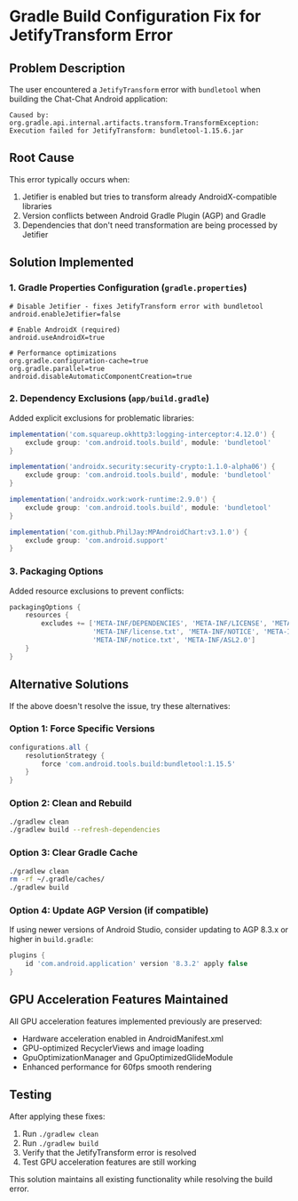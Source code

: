 # Gradle Build Configuration Fix for JetifyTransform Error

## Problem Description
The user encountered a `JetifyTransform` error with `bundletool` when building the Chat-Chat Android application:

```
Caused by: org.gradle.api.internal.artifacts.transform.TransformException: 
Execution failed for JetifyTransform: bundletool-1.15.6.jar
```

## Root Cause
This error typically occurs when:
1. Jetifier is enabled but tries to transform already AndroidX-compatible libraries
2. Version conflicts between Android Gradle Plugin (AGP) and Gradle
3. Dependencies that don't need transformation are being processed by Jetifier

## Solution Implemented

### 1. Gradle Properties Configuration (`gradle.properties`)
```properties
# Disable Jetifier - fixes JetifyTransform error with bundletool
android.enableJetifier=false

# Enable AndroidX (required)
android.useAndroidX=true

# Performance optimizations
org.gradle.configuration-cache=true
org.gradle.parallel=true
android.disableAutomaticComponentCreation=true
```

### 2. Dependency Exclusions (`app/build.gradle`)
Added explicit exclusions for problematic libraries:
```gradle
implementation('com.squareup.okhttp3:logging-interceptor:4.12.0') {
    exclude group: 'com.android.tools.build', module: 'bundletool'
}

implementation('androidx.security:security-crypto:1.1.0-alpha06') {
    exclude group: 'com.android.tools.build', module: 'bundletool'
}

implementation('androidx.work:work-runtime:2.9.0') {
    exclude group: 'com.android.tools.build', module: 'bundletool'
}

implementation('com.github.PhilJay:MPAndroidChart:v3.1.0') {
    exclude group: 'com.android.support'
}
```

### 3. Packaging Options
Added resource exclusions to prevent conflicts:
```gradle
packagingOptions {
    resources {
        excludes += ['META-INF/DEPENDENCIES', 'META-INF/LICENSE', 'META-INF/LICENSE.txt', 
                     'META-INF/license.txt', 'META-INF/NOTICE', 'META-INF/NOTICE.txt', 
                     'META-INF/notice.txt', 'META-INF/ASL2.0']
    }
}
```

## Alternative Solutions

If the above doesn't resolve the issue, try these alternatives:

### Option 1: Force Specific Versions
```gradle
configurations.all {
    resolutionStrategy {
        force 'com.android.tools.build:bundletool:1.15.5'
    }
}
```

### Option 2: Clean and Rebuild
```bash
./gradlew clean
./gradlew build --refresh-dependencies
```

### Option 3: Clear Gradle Cache
```bash
./gradlew clean
rm -rf ~/.gradle/caches/
./gradlew build
```

### Option 4: Update AGP Version (if compatible)
If using newer versions of Android Studio, consider updating to AGP 8.3.x or higher in `build.gradle`:
```gradle
plugins {
    id 'com.android.application' version '8.3.2' apply false
}
```

## GPU Acceleration Features Maintained
All GPU acceleration features implemented previously are preserved:
- Hardware acceleration enabled in AndroidManifest.xml
- GPU-optimized RecyclerViews and image loading
- GpuOptimizationManager and GpuOptimizedGlideModule
- Enhanced performance for 60fps smooth rendering

## Testing
After applying these fixes:
1. Run `./gradlew clean`
2. Run `./gradlew build`
3. Verify that the JetifyTransform error is resolved
4. Test GPU acceleration features are still working

This solution maintains all existing functionality while resolving the build error.